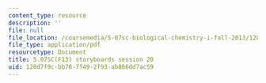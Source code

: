 ```yaml
---
content_type: resource
description: ''
file: null
file_location: /coursemedia/5-07sc-biological-chemistry-i-fall-2013/128d7f9cbb707f492f93ab866dd7ac59_sb_session20.pdf
file_type: application/pdf
resourcetype: Document
title: 5.07SC(F13) storyboards session 20
uid: 128d7f9c-bb70-7f49-2f93-ab866dd7ac59
---
```

